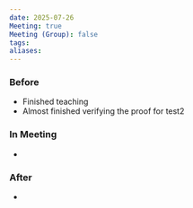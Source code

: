 ```yaml
---
date: 2025-07-26
Meeting: true
Meeting (Group): false
tags: 
aliases:
---
```


### Before
- Finished teaching
- Almost finished verifying the proof for test2

### In Meeting
- 

### After
- 